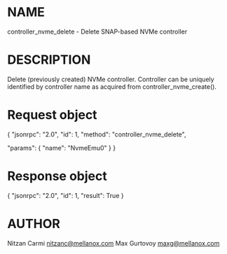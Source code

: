 # NAME

controller_nvme_delete - Delete SNAP-based NVMe controller

# DESCRIPTION

Delete (previously created) NVMe controller.
Controller can be uniquely identified by controller name
as acquired from controller_nvme_create().

# Request object

{
  "jsonrpc": "2.0",
  "id": 1,
  "method": "controller_nvme_delete",

  "params": {
    "name": "NvmeEmu0"
  }
}

# Response object

{
  "jsonrpc": "2.0",
  "id": 1,
  "result": True
}


# AUTHOR

Nitzan Carmi <nitzanc@mellanox.com>
Max Gurtovoy <maxg@mellanox.com>
